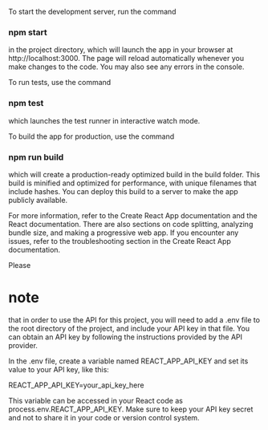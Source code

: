To start the development server, run the command

### npm start

in the project directory, which will launch the app in your browser at http://localhost:3000. The page will reload automatically whenever you make changes to the code. You may also see any errors in the console.

To run tests, use the command

### npm test

which launches the test runner in interactive watch mode.

To build the app for production, use the command

### npm run build

which will create a production-ready optimized build in the build folder. This build is minified and optimized for performance, with unique filenames that include hashes. You can deploy this build to a server to make the app publicly available.

For more information, refer to the Create React App documentation and the React documentation. There are also sections on code splitting, analyzing bundle size, and making a progressive web app. If you encounter any issues, refer to the troubleshooting section in the Create React App documentation.

Please <h1>note</h1> that in order to use the API for this project, you will need to add a .env file to the root directory of the project, and include your API key in that file. You can obtain an API key by following the instructions provided by the API provider.

In the .env file, create a variable named REACT_APP_API_KEY and set its value to your API key, like this:

REACT_APP_API_KEY=your_api_key_here

This variable can be accessed in your React code as process.env.REACT_APP_API_KEY. Make sure to keep your API key secret and not to share it in your code or version control system.
